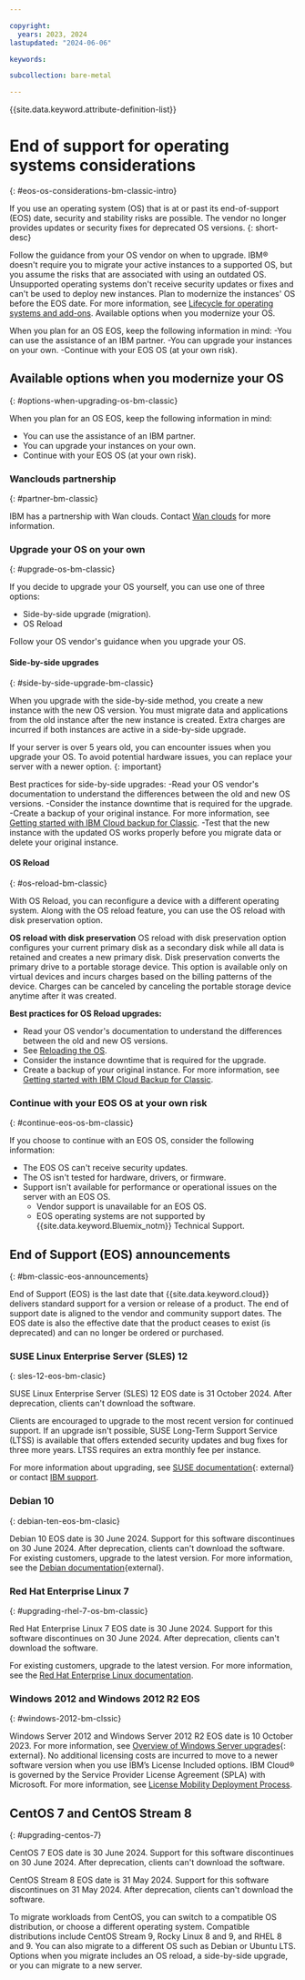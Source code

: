 ```yaml
---

copyright:
  years: 2023, 2024
lastupdated: "2024-06-06"

keywords:

subcollection: bare-metal

---
```


{{site.data.keyword.attribute-definition-list}}

# End of support for operating systems considerations
{: #eos-os-considerations-bm-classic-intro}

If you use an operating system (OS) that is at or past its end-of-support (EOS) date, security and stability risks are possible. The vendor no longer provides updates or security fixes for deprecated OS versions.
{: short-desc}

Follow the guidance from your OS vendor on when to upgrade. IBM® doesn't require you to migrate your active instances to a supported OS, but you assume the risks that are associated with using an outdated OS. Unsupported operating systems don't receive security updates or fixes and can't be used to deploy new instances. Plan to modernize the instances' OS before the EOS date. For more information, see [Lifecycle for operating systems and add-ons](/docs/bare-metal?topic=bare-metal-product-lifecycle-classic).
Available options when you modernize your OS.

When you plan for an OS EOS, keep the following information in mind:
-You can use the assistance of an IBM partner.
-You can upgrade your instances on your own.
-Continue with your EOS OS (at your own risk).


## Available options when you modernize your OS
{: #options-when-upgrading-os-bm-classic}

When you plan for an OS EOS, keep the following information in mind:

* You can use the assistance of an IBM partner. 
* You can upgrade your instances on your own.
* Continue with your EOS OS (at your own risk).

### Wanclouds partnership
{: #partner-bm-classic}

IBM has a partnership with Wan clouds. Contact [Wan clouds]() for more information.

### Upgrade your OS on your own
{: #upgrade-os-bm-classic}

If you decide to upgrade your OS yourself, you can use one of three options:
- Side-by-side upgrade (migration).
- OS Reload

Follow your OS vendor's guidance when you upgrade your OS.

#### Side-by-side upgrades
{: #side-by-side-upgrade-bm-classic}

When you upgrade with the side-by-side method, you create a new instance with the new OS version. You must migrate data and applications from the old instance after the new instance is created. Extra charges are incurred if both instances are active in a side-by-side upgrade.

If your server is over 5 years old, you can encounter issues when you upgrade your OS. To avoid potential hardware issues, you can replace your server with a newer option.
{: important}

Best practices for side-by-side upgrades:
-Read your OS vendor's documentation to understand the differences between the old and new OS versions.
-Consider the instance downtime that is required for the upgrade.
-Create a backup of your original instance. For more information, see [Getting started with IBM Cloud backup for Classic](/docs/Backup?topic=Backup-getting-started).
-Test that the new instance with the updated OS works properly before you migrate data or delete your original instance.

#### OS Reload
{: #os-reload-bm-classic}

With OS Reload, you can reconfigure a device with a different operating system. Along with the OS reload feature, you can use the OS reload with disk preservation option.

**OS reload with disk preservation**
OS reload with disk preservation option configures your current primary disk as a secondary disk while all data is retained and creates a new primary disk. 
Disk preservation converts the primary drive to a portable storage device. This option is available only on virtual devices and incurs charges based on the billing patterns of the device. Charges can be canceled by canceling the portable storage device anytime after it was created.

**Best practices for OS Reload upgrades:**
- Read your OS vendor's documentation to understand the differences between the old and new OS versions.
- See [Reloading the OS](/docs/bare-metal?topic=bare-metal-reloading-the-os).
- Consider the instance downtime that is required for the upgrade.
- Create a backup of your original instance. For more information, see [Getting started with IBM Cloud Backup for Classic](/docs/Backup?topic=Backup-getting-started).

### Continue with your EOS OS at your own risk
{: #continue-eos-os-bm-classic}

If you choose to continue with an EOS OS, consider the following information:

- The EOS OS can't receive security updates.
- The OS isn't tested for hardware, drivers, or firmware.
- Support isn't available for performance or operational issues on the server with an EOS OS.
   - Vendor support is unavailable for an EOS OS.
   - EOS operating systems are not supported by {{site.data.keyword.Bluemix_notm}} Technical Support.

## End of Support (EOS) announcements
{: #bm-classic-eos-announcements}

End of Support (EOS) is the last date that {{site.data.keyword.cloud}} delivers standard support for a version or release of a product. The end of support date is aligned to the vendor and community support dates. The EOS date is also the effective date that the product ceases to exist (is deprecated) and can no longer be ordered or purchased.

### SUSE Linux Enterprise Server (SLES) 12 
{: sles-12-eos-bm-clasic}

SUSE Linux Enterprise Server (SLES) 12 EOS date is 31 October 2024. After deprecation, clients can't download the software.

Clients are encouraged to upgrade to the most recent version for continued support. If an upgrade isn't possible, SUSE Long-Term Support Service (LTSS) is available that offers extended security updates and bug fixes for three more years. LTSS requires an extra monthly fee per instance.

For more information about upgrading, see [SUSE documentation](https://documentation.suse.com/sles/15-SP6/single-html/SLES-upgrade/#sec-upgrade-paths-supported){: external} or contact [IBM support](/docs/account?topic=account-using-avatar).

### Debian 10
{: debian-ten-eos-bm-clasic}

Debian 10 EOS date is 30 June 2024. Support for this software discontinues on 30 June 2024. After deprecation, clients can't download the software. For existing customers, upgrade to the latest version.
For more information, see the [Debian documentation](https://www.debian.org/releases/bookworm/amd64/release-notes/ch-upgrading.en.html){external}.

### Red Hat Enterprise Linux 7
{: #upgrading-rhel-7-os-bm-classic}

Red Hat Enterprise Linux 7 EOS date is 30 June 2024. Support for this software discontinues on 30 June 2024. After deprecation, clients can't download the software.

For existing customers, upgrade to the latest version. For more information, see the [Red Hat Enterprise Linux documentation](https://access.redhat.com/support/policy/updates/errata).

### Windows 2012 and Windows 2012 R2 EOS
{: #windows-2012-bm-clssic}

Windows Server 2012 and Windows Server 2012 R2 EOS date is 10 October 2023. For more information, see [Overview of Windows Server upgrades](https://learn.microsoft.com/en-us/windows-server/get-started/upgrade-overview){: external}.
No additional licensing costs are incurred to move to a newer software version when you use IBM’s License Included options. IBM Cloud® is governed by the Service Provider License Agreement (SPLA) with Microsoft. For more information, see [License Mobility Deployment Process](/docs/microsoft?topic=microsoft-microsoft-license-mobility-process).

## CentOS 7 and CentOS Stream 8
{: #upgrading-centos-7}

CentOS 7 EOS date is 30 June 2024. Support for this software discontinues on 30 June 2024. After deprecation, clients can't download the software.

CentOS Stream 8 EOS date is 31 May 2024. Support for this software discontinues on 31 May 2024. After deprecation, clients can't download the software.

To migrate workloads from CentOS, you can switch to a compatible OS distribution, or choose a different operating system. Compatible distributions include CentOS Stream 9, Rocky Linux 8 and 9, and RHEL 8 and 9. You can also migrate to a different OS such as Debian or Ubuntu LTS. Options when you migrate includes an OS reload, a side-by-side upgrade, or you can migrate to a new server.
